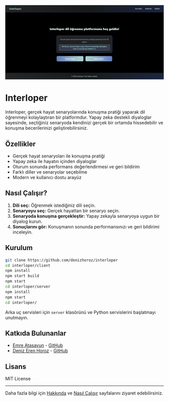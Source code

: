 <img src="assets/overview.png">

# Interloper

Interloper, gerçek hayat senaryolarında konuşma pratiği yaparak dil öğrenmeyi kolaylaştıran bir platformdur. Yapay zeka destekli diyaloglar sayesinde, seçtiğiniz senaryoda kendinizi gerçek bir ortamda hissedebilir ve konuşma becerilerinizi geliştirebilirsiniz.

## Özellikler

- Gerçek hayat senaryoları ile konuşma pratiği
- Yapay zeka ile hayatın içinden diyaloglar
- Oturum sonunda performans değerlendirmesi ve geri bildirim
- Farklı diller ve senaryolar seçebilme
- Modern ve kullanıcı dostu arayüz

## Nasıl Çalışır?

1. **Dili seç:** Öğrenmek istediğiniz dili seçin.
2. **Senaryoyu seç:** Gerçek hayattan bir senaryo seçin.
3. **Senaryoda konuşma gerçekleştir:** Yapay zekayla senaryoya uygun bir diyalog kurun.
4. **Sonuçlarını gör:** Konuşmanın sonunda performansınızı ve geri bildirimi inceleyin.

## Kurulum

```bash
git clone https://github.com/denizhoroz/interloper
cd interloper/client
npm install
npm start build
npm start
cd interloper/server
npm install
npm start
cd interloper/
```

Arka uç servisleri için `server` klasörünü ve Python servislerini başlatmayı unutmayın.

## Katkıda Bulunanlar

- [Emre Atasavun](https://www.linkedin.com/in/emre-atasavun-125918303/) - [GitHub](https://github.com/Fridgemann)
- [Deniz Eren Horoz](https://www.linkedin.com/in/denizhoroz/) - [GitHub](https://github.com/denizhoroz)

## Lisans

MIT License

---

Daha fazla bilgi için [Hakkında](./client/app/(main)/about/About.js) ve [Nasıl Çalışır](./client/app/(main)/how-it-works/HowItWorks.js) sayfalarını ziyaret edebilirsiniz.